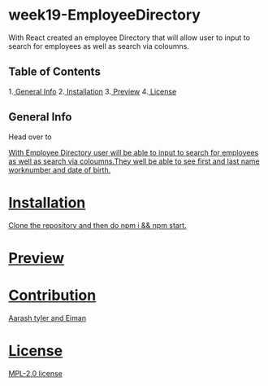 # week19-EmployeeDirectory
With React created an employee Directory that will allow user to input to search for employees as well as search via coloumns.

## Table of Contents
1.[ General Info](#genral-info)
2.[ Installation](#installation)
3.[ Preview](#preview)
4.[ License](#licnse)


## General Info
Head over to <a href="https://github.com/soulfulnoise/week19-EmployeeDirectory">

 With Employee Directory user will be able  to input to search for employees as well as search via coloumns.They well be able to see first and last name worknumber and date of birth.

 # Installation
Clone the repository and then do npm i && npm start.

 # Preview

 # Contribution
 Aarash tyler and Eiman

 # License 
 MPL-2.0 license
